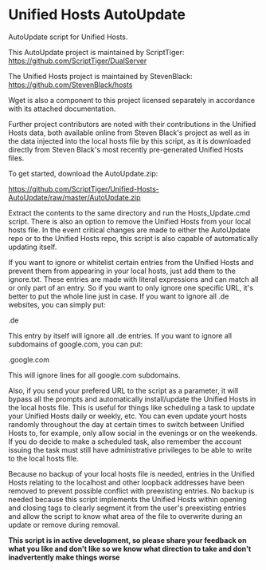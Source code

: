 # Unified Hosts AutoUpdate
AutoUpdate script for Unified Hosts.

This AutoUpdate project is maintained by ScriptTiger: https://github.com/ScriptTiger/DualServer

The Unified Hosts project is maintained by StevenBlack: https://github.com/StevenBlack/hosts

Wget is also a component to this project licensed separately in accordance with its attached documentation.

Further project contributors are noted with their contributions in the Unified Hosts data, both available online from Steven Black's project as well as in the data injected into the local hosts file by this script, as it is downloaded directly from Steven Black's most recently pre-generated Unified Hosts files.

To get started, download the AutoUpdate.zip:

https://github.com/ScriptTiger/Unified-Hosts-AutoUpdate/raw/master/AutoUpdate.zip

Extract the contents to the same directory and run the Hosts_Update.cmd script. There is also an option to remove the Unified Hosts from your local hosts file. In the event critical changes are made to either the AutoUpdate repo or to the Unified Hosts repo, this script is also capable of automatically updating itself.

If you want to ignore or whitelist certain entries from the Unified Hosts and prevent them from appearing in your local hosts, just add them to the ignore.txt. These entries are made with literal expressions and can match all or only part of an entry. So if you want to only ignore one specific URL, it's better to put the whole line just in case. If you want to ignore all .de websites, you can simply put:

.de

This entry by itself will ignore all .de entries. If you want to ignore all subdomains of google.com, you can put:

.google.com

This will ignore lines for all google.com subdomains.

Also, if you send your prefered URL to the script as a parameter, it will bypass all the prompts and automatically install/update the Unified Hosts in the local hosts file. This is useful for things like scheduling a task to update your Unified Hosts daily or weekly, etc. You can even update yourt hosts randomly throughout the day at certain times to switch between Unified Hosts to, for example, only allow social in the evenings or on the weekends. If you do decide to make a scheduled task, also remember the account issuing the task must still have administrative privileges to be able to write to the local hosts file.

Because no backup of your local hosts file is needed, entries in the Unified Hosts relating to the localhost and other loopback addresses have been removed to prevent possible conflict with preexisting entries. No backup is needed because this script implements the Unified Hosts within opening and closing tags to clearly segment it from the user's preexisting entries and allow the script to know what area of the file to overwrite during an update or remove during removal.

**This script is in active development, so please share your feedback on what you like and don't like so we know what direction to take and don't inadvertently make things worse**
